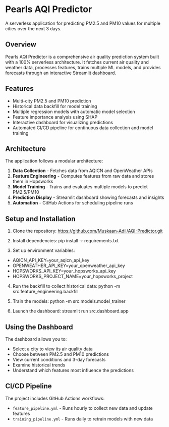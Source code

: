 # Pearls AQI Predictor
A serverless application for predicting PM2.5 and PM10 values for multiple cities over the next 3 days.

## Overview
Pearls AQI Predictor is a comprehensive air quality prediction system built with a 100% serverless architecture. It fetches current air quality and weather data, processes features, trains multiple ML models, and provides forecasts through an interactive Streamlit dashboard.

## Features
- Multi-city PM2.5 and PM10 prediction
- Historical data backfill for model training
- Multiple regression models with automatic model selection
- Feature importance analysis using SHAP
- Interactive dashboard for visualizing predictions
- Automated CI/CD pipeline for continuous data collection and model training

## Architecture
The application follows a modular architecture:
1. **Data Collection** - Fetches data from AQICN and OpenWeather APIs
2. **Feature Engineering** - Computes features from raw data and stores them in Hopsworks
3. **Model Training** - Trains and evaluates multiple models to predict PM2.5/PM10
4. **Prediction Display** - Streamlit dashboard showing forecasts and insights
5. **Automation** - GitHub Actions for scheduling pipeline runs

## Setup and Installation
1. Clone the repository: https://github.com/Muskaan-Adil/AQI-Predictor.git

2. Install dependencies: pip install -r requirements.txt

3. Set up environment variables:
  - AQICN_API_KEY=your_aqicn_api_key
  - OPENWEATHER_API_KEY=your_openweather_api_key
  - HOPSWORKS_API_KEY=your_hopsworks_api_key
  - HOPSWORKS_PROJECT_NAME=your_hopsworks_project

4. Run the backfill to collect historical data: python -m src.feature_engineering.backfill

5. Train the models: python -m src.models.model_trainer

6. Launch the dashboard: streamlit run src.dashboard.app

## Using the Dashboard
The dashboard allows you to:
- Select a city to view its air quality data
- Choose between PM2.5 and PM10 predictions
- View current conditions and 3-day forecasts
- Examine historical trends
- Understand which features most influence the predictions

## CI/CD Pipeline
The project includes GitHub Actions workflows:
- `feature_pipeline.yml` - Runs hourly to collect new data and update features
- `training_pipeline.yml` - Runs daily to retrain models with new data
